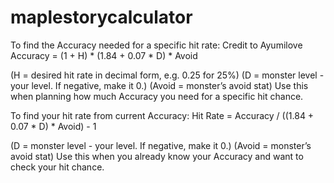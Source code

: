 # maplestorycalculator

To find the Accuracy needed for a specific hit rate:
Credit to Ayumilove
Accuracy = (1 + H) * (1.84 + 0.07 * D) * Avoid

(H = desired hit rate in decimal form, e.g. 0.25 for 25%)
(D = monster level - your level. If negative, make it 0.)
(Avoid = monster’s avoid stat)
Use this when planning how much Accuracy you need for a specific hit chance.



To find your hit rate from current Accuracy:
Hit Rate = Accuracy / ((1.84 + 0.07 * D) * Avoid) - 1

(D = monster level - your level. If negative, make it 0.)
(Avoid = monster’s avoid stat)
Use this when you already know your Accuracy and want to check your hit chance. 
